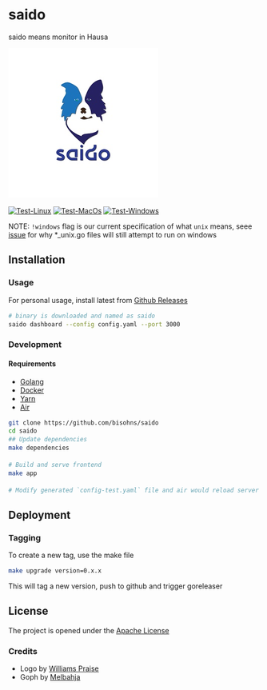 # saido
saido means monitor in Hausa


![Logo](assets/Saido300.jpg)

[![Test-Linux](https://github.com/bisohns/saido/actions/workflows/test-ssh.yml/badge.svg)](https://github.com/bisohns/saido/actions/workflows/test-ssh.yml)
[![Test-MacOs](https://github.com/bisohns/saido/actions/workflows/test-macos.yml/badge.svg)](https://github.com/bisohns/saido/actions/workflows/test-macos.yml)
[![Test-Windows](https://github.com/bisohns/saido/actions/workflows/test-windows.yml/badge.svg)](https://github.com/bisohns/saido/actions/workflows/test-windows.yml)

NOTE: `!windows` flag is our current specification of what `unix` means, seee [issue](https://github.com/golang/go/issues/20322) for why *_unix.go files will still attempt to run on windows


## Installation

### Usage

For personal usage, install latest from [Github Releases](https://github.com/bisohns/saido/releases) 

```bash
# binary is downloaded and named as saido
saido dashboard --config config.yaml --port 3000
```


### Development

#### Requirements
- [Golang](https://go.dev/doc/install)
- [Docker](https://docs.docker.com/get-docker/)
- [Yarn](https://classic.yarnpkg.com/lang/en/docs/install/)
- [Air](https://github.com/cosmtrek/air)

```bash
git clone https://github.com/bisohns/saido
cd saido
## Update dependencies
make dependencies

# Build and serve frontend
make app

# Modify generated `config-test.yaml` file and air would reload server
```

## Deployment

### Tagging

To create a new tag, use the make file

```bash
make upgrade version=0.x.x
```
This will tag a new version, push to github and trigger goreleaser

## License

The project is opened under the [Apache License](https://github.com/bisohns/saido/blob/master/LICENSE)

### Credits
 - Logo by [Williams Praise](https://github.com/kubyruby)
 - Goph by [Melbahja](https://github.com/melbahja/goph)
